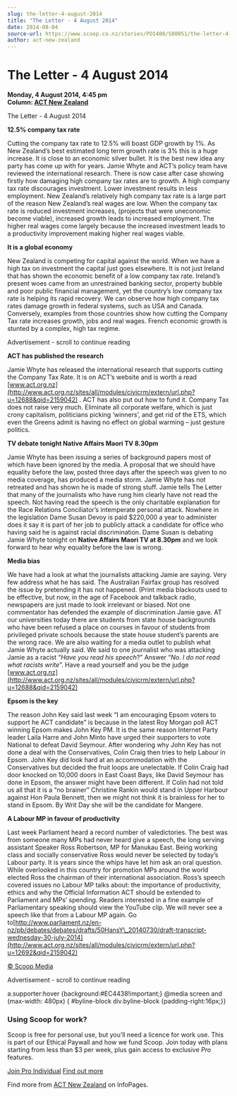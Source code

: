 ```yaml
---
slug: the-letter-4-august-2014
title: "The Letter - 4 August 2014"
date: 2014-08-04
source-url: https://www.scoop.co.nz/stories/PO1408/S00051/the-letter-4-august-2014.htm
author: act-new-zealand
---
```

The Letter - 4 August 2014
==========================

**Monday, 4 August 2014, 4:45 pm**  
**Column: [ACT New Zealand](https://info.scoop.co.nz/ACT_New_Zealand)**

The Letter - 4 August 2014

**12.5% company tax rate**

Cutting the company tax rate to 12.5% will boast GDP growth by 1%. As New Zealand’s best estimated long term growth rate is 3% this is a huge increase. It is close to an economic silver bullet. It is the best new idea any party has come up with for years. Jamie Whyte and ACT’s policy team have reviewed the international research. There is now case after case showing firstly how damaging high company tax rates are to growth. A high company tax rate discourages investment. Lower investment results in less employment. New Zealand’s relatively high company tax rate is a large part of the reason New Zealand’s real wages are low. When the company tax rate is reduced investment increases, (projects that were uneconomic become viable), increased growth leads to increased employment. The higher real wages come largely because the increased investment leads to a productivity improvement making higher real wages viable.

**It is a global economy**

New Zealand is competing for capital against the world. When we have a high tax on investment the capital just goes elsewhere. It is not just Ireland that has shown the economic benefit of a low company tax rate. Ireland’s present woes came from an unrestrained banking sector, property bubble and poor public financial management, yet the country’s low company tax rate is helping its rapid recovery. We can observe how high company tax rates damage growth in federal systems, such as USA and Canada. Conversely, examples from those countries show how cutting the Company Tax rate increases growth, jobs and real wages. French economic growth is stunted by a complex, high tax regime.

Advertisement - scroll to continue reading





**ACT has published the research**

Jamie Whyte has released the international research that supports cutting the Company Tax Rate. It is on ACT’s website and is worth a read [www.act.org.nz](http://www.act.org.nz/sites/all/modules/civicrm/extern/url.php?u=12688&qid=2159042) . ACT has also put out how to fund it. Company Tax does not raise very much. Eliminate all corporate welfare, which is just crony capitalism, politicians picking ‘winners’, and get rid of the ETS, which even the Greens admit is having no effect on global warming – just gesture politics.

**TV debate tonight Native Affairs Maori TV 8.30pm**

Jamie Whyte has been issuing a series of background papers most of which have been ignored by the media. A proposal that we should have equality before the law, posted three days after the speech was given to no media coverage, has produced a media storm. Jamie Whyte has not retreated and has shown he is made of strong stuff. Jamie tells The Letter that many of the journalists who have rung him clearly have not read the speech. Not having read the speech is the only charitable explanation for the Race Relations Conciliator’s intemperate personal attack. Nowhere in the legislation Dame Susan Devoy is paid $220,000 a year to administer does it say it is part of her job to publicly attack a candidate for office who having said he is against racial discrimination. Dame Susan is debating Jamie Whyte tonight on **Native Affairs Maori TV at 8.30pm** and we look forward to hear why equality before the law is wrong.

**Media bias**

We have had a look at what the journalists attacking Jamie are saying. Very few address what he has said. The Australian Fairfax group has resolved the issue by pretending it has not happened. (Print media blackouts used to be effective, but now, in the age of Facebook and talkback radio, newspapers are just made to look irrelevant or biased. Not one commentator has defended the example of discrimination Jamie gave. AT our universities today there are students from state house backgrounds who have been refused a place on courses in favour of students from privileged private schools because the state house student’s parents are the wrong race. We are also waiting for a media outlet to publish what Jamie Whyte actually said. We said to one journalist who was attacking Jamie as a racist “_Have you read his speech_?” Answer “_No. I do not read what racists write_”. Have a read yourself and you be the judge [www.act.org.nz](http://www.act.org.nz/sites/all/modules/civicrm/extern/url.php?u=12688&qid=2159042)

**Epsom is the key**

The reason John Key said last week “I am encouraging Epsom voters to support he ACT candidate” is because in the latest Roy Morgan poll ACT winning Epsom makes John Key PM. It is the same reason Internet Party leader Laila Harre and John Minto have urged their supporters to vote National to defeat David Seymour. After wondering why John Key has not done a deal with the Conservatives, Colin Craig then tries to help Labour in Epsom. John Key did look hard at an accommodation with the Conservatives but decided the fruit loops are unelectable. If Colin Craig had door knocked on 10,000 doors in East Coast Bays, like David Seymour has done in Epsom, the answer might have been different. If Colin had not told us all that it is a “no brainer” Christine Rankin would stand in Upper Harbour against Hon Paula Bennett, then we might not think it is brainless for her to stand in Epsom. By Writ Day she will be the candidate for Mangere.

**A Labour MP in favour of productivity**

Last week Parliament heard a record number of valedictories. The best was from someone many MPs had never heard give a speech, the long serving assistant Speaker Ross Robertson, MP for Manukau East. Being working class and socially conservative Ross would never be selected by today’s Labour party. It is years since the whips have let him ask an oral question. While overlooked in this country for promotion MPs around the world elected Ross the chairman of their international association. Ross’s speech covered issues no Labour MP talks about: the importance of productivity, ethics and why the Official Information ACT should be extended to Parliament and MPs’ spending. Readers interested in a fine example of Parliamentary speaking should view the YouTube clip. We will never see a speech like that from a Labour MP again. Go to[http://www.parliament.nz/en-nz/pb/debates/debates/drafts/50HansY\_20140730/draft-transcript-wednesday-30-july-2014](http://www.act.org.nz/sites/all/modules/civicrm/extern/url.php?u=12692&qid=2159042)

  

[© Scoop Media](http://www.scoop.co.nz/about/terms.html)  

Advertisement - scroll to continue reading



a.supporter:hover {background:#EC4438!important;} @media screen and (max-width: 480px) { #byline-block div.byline-block {padding-right:16px;}}

### Using Scoop for work?

Scoop is free for personal use, but you’ll need a licence for work use. This is part of our Ethical Paywall and how we fund Scoop. Join today with plans starting from less than $3 per week, plus gain access to exclusive _Pro_ features.  
  
[Join Pro Individual](https://pro.scoop.co.nz/Individual/?from=ProIn24) [Find out more](https://pro.scoop.co.nz/using-scoop-for-work/?from=ProIn24)

Find more from [ACT New Zealand](https://info.scoop.co.nz/ACT_New_Zealand) on InfoPages.